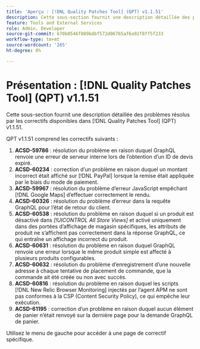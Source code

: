 ```yaml
---
title: 'Aperçu : [!DNL Quality Patches Tool] (QPT) v1.1.51'
description: Cette sous-section fournit une description détaillée des problèmes résolus par les correctifs disponibles dans [!DNL Quality Patches Tool] (QPT) v1.1.51.
feature: Tools and External Services
role: Admin, Developer
source-git-commit: 670b0546f089bdbf572d06765af6a92f8ff5f233
workflow-type: tm+mt
source-wordcount: '265'
ht-degree: 0%

---
```


# Présentation : [!DNL Quality Patches Tool] (QPT) v1.1.51

Cette sous-section fournit une description détaillée des problèmes résolus par les correctifs disponibles dans [!DNL Quality Patches Tool] (QPT) v1.1.51.

QPT v1.1.51 comprend les correctifs suivants :

1. **ACSD-59786** : résolution du problème en raison duquel GraphQL renvoie une erreur de serveur interne lors de l’obtention d’un ID de devis expiré.
1. **ACSD-60234** : correction d’un problème en raison duquel un montant incorrect était affiché sur [!DNL PayPal] lorsque la remise était appliquée par le biais du mode de paiement.
1. **ACSD-59967** : résolution du problème d’erreur JavaScript empêchant [!DNL Google Maps] d’effectuer correctement le rendu.
1. **ACSD-60326** : résolution du problème d’erreur dans la requête GraphQL pour l’état de retour du client.
1. **ACSD-60538** : résolution du problème en raison duquel si un produit est désactivé dans *[!UICONTROL All Store Views]* et activé uniquement dans des portées d’affichage de magasin spécifiques, les attributs de produit ne s’affichent pas correctement dans la réponse GraphQL, ce qui entraîne un affichage incorrect du produit.
1. **ACSD-60631** : résolution du problème en raison duquel GraphQL renvoie une erreur lorsque le même produit simple est affecté à plusieurs produits configurables.
1. **ACSD-60632** : résolution du problème d’enregistrement d’une nouvelle adresse à chaque tentative de placement de commande, que la commande ait été créée ou non avec succès.
1. **ACSD-60816** : résolution du problème en raison duquel les scripts [!DNL New Relic Browser Monitoring] injectés par l’agent APM ne sont pas conformes à la CSP (Content Security Policy), ce qui empêche leur exécution.
1. **ACSD-61195** : correction d’un problème en raison duquel aucun élément de panier n’était renvoyé sur la dernière page pour la demande GraphQL de panier.

Utilisez le menu de gauche pour accéder à une page de correctif spécifique.
